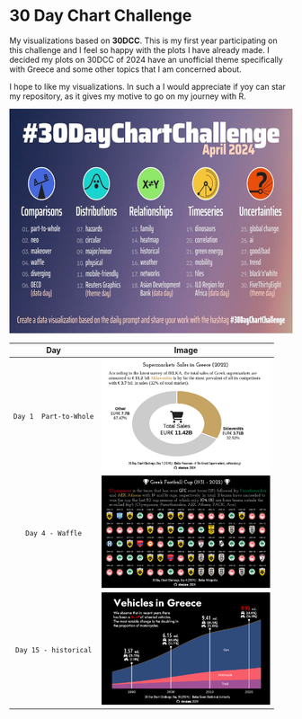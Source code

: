 # 30 Day Chart Challenge

My visualizations based on **30DCC**. This is my first year participating on this challenge and I feel so happy with the plots I have already made. I decided my plots on 30DCC of 2024 have an unofficial theme specifically with Greece and some other topics that I am concerned about.

I hope to like my visualizations. In such a I would appreciate if yoy can star my repository, as it gives my motive to go on my journey with R.

<center>
 <img src="www/30DCC2024.jpeg" height="400"> 
</center>

| **Day**  | **Image** | 
| :-------------: | :-------------: |
| <center>`Day 1  Part-to-Whole` </center> | <img src="2024/day1/day1-2024-cc.png" height="200">  |
| `Day 4 - Waffle`  | <img src="2024/day4/day4-2024-cc.png" height="200"> |
| `Day 15 - historical` | <img src="2024/day15/day15_dark-2024-cc.png" height="200"> |
